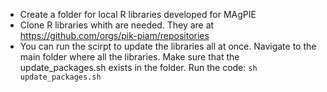 * Create a folder for local R libraries developed for MAgPIE
* Clone R libraries whith are needed. They are at https://github.com/orgs/pik-piam/repositories
* You can run the scirpt to update the libraries all at once. Navigate to the main folder where all the libraries. Make sure that the update_packages.sh exists in the folder. Run the code: `sh update_packages.sh`


